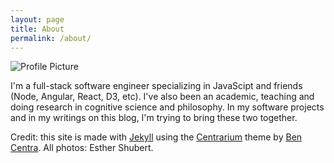 ```yaml
---
layout: page
title: About
permalink: /about/
---
```


<img src="{{ site.baseurl }}assets/aaronProfilePic.jpg" title="Profile Picture" class="profile">

I'm a full-stack software engineer specializing in JavaScipt and friends (Node,
Angular, React, D3, etc). I've also been an academic, teaching and doing research in
cognitive science and philosophy. In my software projects and in my writings on
this blog, I'm trying to bring these two together. 

Credit: this site is made with [Jekyll][jekyll] using the [Centrarium][centrarium]
theme by [Ben Centra][bencentra].  All photos: Esther Shubert. 


[centrarium]: https://github.com/bencentra/centrarium
[bencentra]: http://bencentra.com
[jekyll]: https://github.com/jekyll/jekyll
